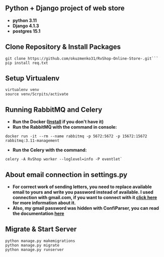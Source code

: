 ## Python + Django project of web store

- **python 3.11**
- **Django 4.1.3**
- **postgres 15.1**

## Clone Repository & Install Packages

```
git clone https://github.com/okuzmenko31/RvShop-Online-Store-.git```
pip install req.txt
```

## Setup Virtualenv

````
virtualenv venv
source venv/Scrpits/activate
````

## Running RabbitMQ and Celery

- **Run the Docker ([Install](https://docs.docker.com/get-docker/) if you don't have it)**
- **Run the RabbitMQ with the command in console:**
````
docker run -it --rm --name rabbitmq -p 5672:5672 -p 15672:15672 rabbitmq:3.11-management
````
- **Run the Celery with the command:**
```
celery -A RvShop worker --loglevel=info -P eventlet`
```

## About email connection in settings.py

- **For correct work of sending letters, you need to replace
  available email to yours and write you password instead of
  available. I used connection with gmail.com, if you want to
  connect with it [click here](https://support.google.com/mail/answer/7126229?hl=ru)
  for more information about it.**
- **Also, my gmail password was hidden with ConfiParser, you can
  read the documentation [here](https://docs.python.org/3/library/configparser.html#module-configparser)**

## Migrate & Start Server

```
python manage.py makemigrations
python manage.py migrate
python manage.py runserver
```
